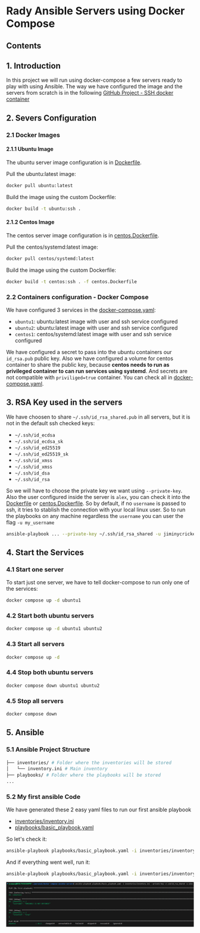 # Rady Ansible Servers using Docker Compose

## Contents

## 1. Introduction

In this project we will run using docker-compose a few servers ready to play with using Ansible. The way we have configured the image and the servers from scratch is in the following [GitHub Project - SSH docker container](https://github.com/titocampis/ssh-docker-container)

## 2. Severs Configuration

### 2.1 Docker Images

#### 2.1.1 Ubuntu Image

The ubuntu server image configuration is in [Dockerfile](Dockerfile).

Pull the ubuntu:latest image:
```bash
docker pull ubuntu:latest
```

Build the image using the custom Dockerfile:
```bash
docker build -t ubuntu:ssh .
```

#### 2.1.2 Centos Image

The centos server image configuration is in [centos.Dockerfile](centos.Dockerfile).

Pull the centos/systemd:latest image:
```bash
docker pull centos/systemd:latest
```

Build the image using the custom Dockerfile:
```bash
docker build -t centos:ssh . -f centos.Dockerfile
```

### 2.2 Containers configuration - Docker Compose

We have configured 3 services in the [docker-compose.yaml](docker-compose.yaml):
- `ubuntu1`: ubuntu:latest image with user and ssh service configured
- `ubuntu2`: ubuntu:latest image with user and ssh service configured
- `centos1`: centos/systemd:latest image with user and ssh service configured

We have configured a secret to pass into the ubuntu containers our `id_rsa.pub` public key. Also we have configured a volume for centos container to share the public key, because **centos needs to run as privileged container to can run services using systemd**. And secrets are not compatible with `priviliged=true` container. You can check all in [docker-compose.yaml](docker-compose.yaml).


## 3. RSA Key used in the servers

We have choosen to share `~/.ssh/id_rsa_shared.pub` in all servers, but it is not in the default ssh checked keys:
- `~/.ssh/id_ecdsa`
- `~/.ssh/id_ecdsa_sk`
- `~/.ssh/id_ed25519`
- `~/.ssh/id_ed25519_sk`
- `~/.ssh/id_xmss`
- `~/.ssh/id_xmss`
- `~/.ssh/id_dsa`
- `~/.ssh/id_rsa`

So we will have to choose the private key we want using `--private-key`. Also the user configured inside the server is `alex`, you can check it into the [Dockerfile](Dockerfile) or [centos.Dockerfile](centos.Dockerfile). So by default, if no `username` is passed to ssh, it tries to stablish the connection with your local linux user. So to run the playbooks on any machine regardless the `username` you can user the flag `-u my_username`
```bash
ansible-playbook ... --private-key ~/.ssh/id_rsa_shared -u jiminycricket
```

## 4. Start the Services
### 4.1 Start one server
To start just one server, we have to tell docker-compose to run only one of the services:
```bash
docker compose up -d ubuntu1
```

### 4.2 Start both ubuntu servers
```bash
docker compose up -d ubuntu1 ubuntu2
```

### 4.3 Start all servers
```bash
docker compose up -d
```

### 4.4 Stop both ubuntu servers
```bash
docker compose down ubuntu1 ubuntu2
```

### 4.5 Stop all servers
```bash
docker compose down
```

## 5. Ansible

### 5.1 Ansible Project Structure
```bash
├── inventories/ # Folder where the inventories will be stored
│   └── inventory.ini # Main inventory
├── playbooks/ # Folder where the playbooks will be stored
...
```

### 5.2 My first ansible Code
We have generated these 2 easy yaml files to run our first ansible playbook
- [inventories/inventory.ini](inventories/inventory.ini)
- [playbooks/basic_playbook.yaml](playbooks/basic_playbook.yaml)

So let's check it:
```bash
ansible-playbook playbooks/basic_playbook.yaml -i inventories/inventory.ini --private-key ~/.ssh/id_rsa_shared -u alex --check
```
And if everything went well, run it:
```bash
ansible-playbook playbooks/basic_playbook.yaml -i inventories/inventory.ini --private-key ~/.ssh/id_rsa_shared -u alex
```
![im2.png](pictures/im2.png)
